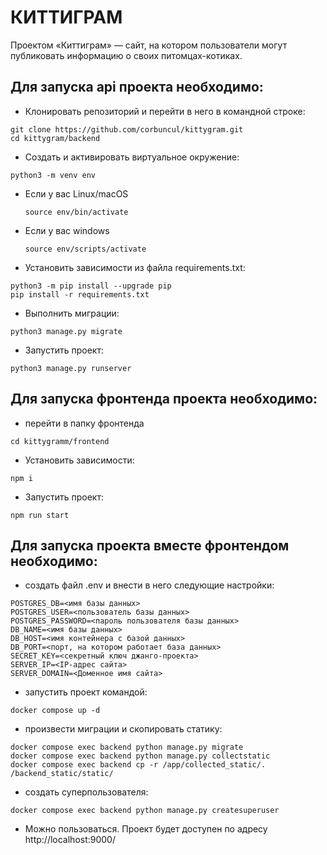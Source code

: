 # КИТТИГРАМ

Проектом «Киттиграм» — сайт, на котором пользователи могут публиковать информацию о своих питомцах-котиках.
## Для запуска api проекта необходимо:
- Клонировать репозиторий и перейти в него в командной строке:
```
git clone https://github.com/corbuncul/kittygram.git
cd kittygram/backend
```
- Cоздать и активировать виртуальное окружение:
```
python3 -m venv env
```
* Если у вас Linux/macOS

    ```
    source env/bin/activate
    ```

* Если у вас windows

    ```
    source env/scripts/activate
    ```
- Установить зависимости из файла requirements.txt:
```
python3 -m pip install --upgrade pip
pip install -r requirements.txt
```
- Выполнить миграции:
```
python3 manage.py migrate
```
- Запустить проект:
```
python3 manage.py runserver
```
## Для запуска фронтенда проекта необходимо:
- перейти в папку фронтенда
```
cd kittygramm/frontend
```
- Установить зависимости:

```
npm i
```

- Запустить проект:

```
npm run start
```
## Для запуска проекта вместе фронтендом необходимо:
- создать файл .env и внести в него следующие настройки:
```
POSTGRES_DB=<имя базы данных>
POSTGRES_USER=<пользователь базы данных>
POSTGRES_PASSWORD=<пароль пользователя базы данных>
DB_NAME=<имя базы данных>
DB_HOST=<имя контейнера с базой данных>
DB_PORT=<порт, на котором работает база данных>
SECRET_KEY=<секретный ключ джанго-проекта>
SERVER_IP=<IP-адрес сайта>
SERVER_DOMAIN=<Доменное имя сайта>
```
- запустить проект командой:
```
docker compose up -d
```
- произвести миграции и скопировать статику:
```
docker compose exec backend python manage.py migrate
docker compose exec backend python manage.py collectstatic
docker compose exec backend cp -r /app/collected_static/. /backend_static/static/
```
- создать суперпользователя:
```
docker compose exec backend python manage.py createsuperuser
```
- Можно пользоваться. Проект будет доступен по адресу http://localhost:9000/
